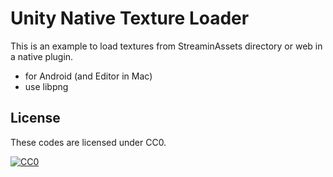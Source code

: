 Unity Native Texture Loader
===========================

This is an example to load textures from StreaminAssets directory or web in a native plugin.

- for Android (and Editor in Mac)
- use libpng

License
-------

These codes are licensed under CC0.

[![CC0](http://i.creativecommons.org/p/zero/1.0/88x31.png "CC0")](http://creativecommons.org/publicdomain/zero/1.0/deed.ja)
